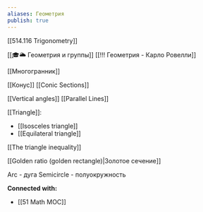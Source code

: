 ```yaml
---
aliases: Геометрия
publish: true
---
```


[[514.116 Trigonometry]]



[[🎓🌥️ Геометрия и группы]]
[[!!! Геометрия - Карло Ровелли]]

[[Многогранник]]

[[Конус]]
[[Conic Sections]]

[[Vertical angles]]
[[Parallel Lines]]

[[Triangle]]:
- [[Isosceles triangle]]
- [[Equilateral triangle]]

[[The triangle inequality]]

[[Golden ratio (golden rectangle)|Золотое сечение]]


Arc - дуга
Semicircle - полуокружность






**Connected with:**
- [[51 Math MOC]]


